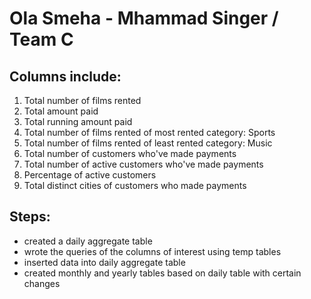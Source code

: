 # Ola Smeha - Mhammad Singer / Team C
## Columns include:
1. Total number of films rented
2. Total amount paid
3. Total running amount paid
4. Total number of films rented of most rented category: Sports
5. Total number of films rented of least rented category: Music
6. Total number of customers who've made payments
7. Total number of active customers who've made payments
8. Percentage of active customers
9. Total distinct cities of customers who made payments

## Steps:
- created a daily aggregate table
- wrote the queries of the columns of interest using temp tables
- inserted data into daily aggregate table
- created monthly and yearly tables based on daily table with certain changes
